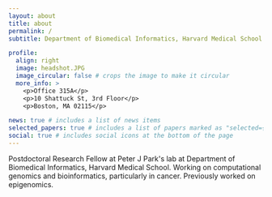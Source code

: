 ```yaml
---
layout: about
title: about
permalink: /
subtitle: Department of Biomedical Informatics, Harvard Medical School

profile:
  align: right
  image: headshot.JPG
  image_circular: false # crops the image to make it circular
  more_info: >
    <p>Office 315A</p>
    <p>10 Shattuck St, 3rd Floor</p>
    <p>Boston, MA 02115</p>

news: true # includes a list of news items
selected_papers: true # includes a list of papers marked as "selected={true}"
social: true # includes social icons at the bottom of the page
---
```


Postdoctoral Research Fellow at Peter J Park's lab at Department of Biomedical Informatics, Harvard Medical School. Working on computational genomics and bioinformatics, particularly in cancer. Previously worked on epigenomics.
